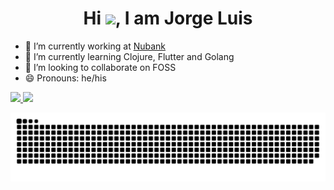 <h1 align="center">Hi <img src="https://c.tenor.com/aqKTgw8YgMAAAAAi/hello-joypixels.gif🏾" width="30px">, I am Jorge Luis </h1>

- 🔭   I’m currently working at [Nubank](https://nubank.com.br/)
- 🌱   I’m currently learning Clojure, Flutter and Golang
- 👯   I’m looking to collaborate on FOSS
- 😄   Pronouns: he/his
<!--img height="140em" alt="kawaii GIF" align="right" src="https://github.com/norestraint/norestraint/blob/main/images/my-kawaii-GIF.gif"-->

<div>
  <a href="https://github.com/norestraint">
  <img height="140em" src="https://github-readme-stats.vercel.app/api?username=norestraint&show_icons=true&theme=dark&include_all_commits=true&count_private=true"/>
  <img height="140em" src="https://github-readme-stats.vercel.app/api/top-langs/?username=norestraint&layout=compact&langs_count=7&theme=dark"/>
</div>
  
  ![Snake animation](https://github.com/norestraint/norestraint/blob/output/github-contribution-grid-snake.svg)
  <!--
**norestraint/norestraint** is a ✨ _special_ ✨ repository because its `README.md` (this file) appears on your GitHub profile.

Here are some ideas to get you started:

- 🔭 I’m currently working on ...
- 🌱 I’m currently learning ...
- 👯 I’m looking to collaborate on ...
- 🤔 I’m looking for help with ...
- 💬 Ask me about ...
- 📫 How to reach me: ...
- 😄 Pronouns: ...
- ⚡ Fun fact: ...
-->
